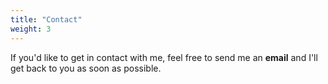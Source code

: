 ```yaml
---
title: "Contact"
weight: 3
---
```


If you'd like to get in contact with me, feel free to send me an **email** and I'll get back to you as soon as possible.
